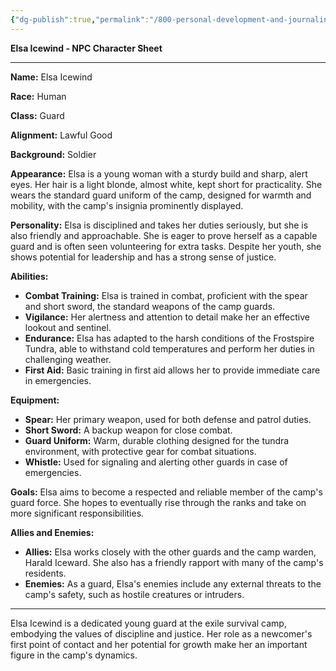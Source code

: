 ```yaml
---
{"dg-publish":true,"permalink":"/800-personal-development-and-journaling/810-hermit-gaming/games-in-development/the-world-of-elysara/characters/known-np-cs/elsa-icewind/"}
---
```



**Elsa Icewind - NPC Character Sheet**

---

**Name:** Elsa Icewind

**Race:** Human

**Class:** Guard

**Alignment:** Lawful Good

**Background:** Soldier

**Appearance:**
Elsa is a young woman with a sturdy build and sharp, alert eyes. Her hair is a light blonde, almost white, kept short for practicality. She wears the standard guard uniform of the camp, designed for warmth and mobility, with the camp's insignia prominently displayed.

**Personality:**
Elsa is disciplined and takes her duties seriously, but she is also friendly and approachable. She is eager to prove herself as a capable guard and is often seen volunteering for extra tasks. Despite her youth, she shows potential for leadership and has a strong sense of justice.

**Abilities:**
- **Combat Training:** Elsa is trained in combat, proficient with the spear and short sword, the standard weapons of the camp guards.
- **Vigilance:** Her alertness and attention to detail make her an effective lookout and sentinel.
- **Endurance:** Elsa has adapted to the harsh conditions of the Frostspire Tundra, able to withstand cold temperatures and perform her duties in challenging weather.
- **First Aid:** Basic training in first aid allows her to provide immediate care in emergencies.

**Equipment:**
- **Spear:** Her primary weapon, used for both defense and patrol duties.
- **Short Sword:** A backup weapon for close combat.
- **Guard Uniform:** Warm, durable clothing designed for the tundra environment, with protective gear for combat situations.
- **Whistle:** Used for signaling and alerting other guards in case of emergencies.

**Goals:**
Elsa aims to become a respected and reliable member of the camp's guard force. She hopes to eventually rise through the ranks and take on more significant responsibilities.

**Allies and Enemies:**
- **Allies:** Elsa works closely with the other guards and the camp warden, Harald Iceward. She also has a friendly rapport with many of the camp's residents.
- **Enemies:** As a guard, Elsa's enemies include any external threats to the camp's safety, such as hostile creatures or intruders.

---

Elsa Icewind is a dedicated young guard at the exile survival camp, embodying the values of discipline and justice. Her role as a newcomer's first point of contact and her potential for growth make her an important figure in the camp's dynamics.